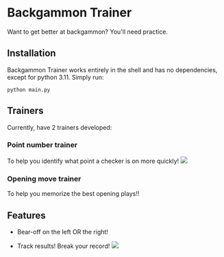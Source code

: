 # Backgammon Trainer

Want to get better at backgammon? You'll need practice. 

## Installation
 Backgammon Trainer works entirely in the shell and has no dependencies, except for python 3.11. Simply run:

 ```python main.py```
 
## Trainers
Currently, have 2 trainers developed:

### Point number trainer
To help you identify what point a checker is on more quickly!
![](docs/point_number_trainer.png)

### Opening move trainer
To help you memorize the best opening plays!!

## Features

* Bear-off on the left OR the right!

* Track results! Break your record!
![](docs/results.png)
